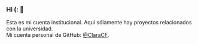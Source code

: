 ### Hi (: 💜
Esta es mi cuenta institucional. Aquí sólamente hay proyectos relacionados con la universidad.  
Mi cuenta personal de GitHub: [@ClaraCF](https://github.com/ClaraCF).

<!--
**ClaraUCAB/ClaraUCAB** is a ✨ _special_ ✨ repository because its `README.md` (this file) appears on your GitHub profile.

Here are some ideas to get you started:

- 🔭 I’m currently working on ...
- 🌱 I’m currently learning ...
- 👯 I’m looking to collaborate on ...
- 🤔 I’m looking for help with ...
- 💬 Ask me about ...
- 📫 How to reach me: ...
- 😄 Pronouns: ...
- ⚡ Fun fact: ...
-->
